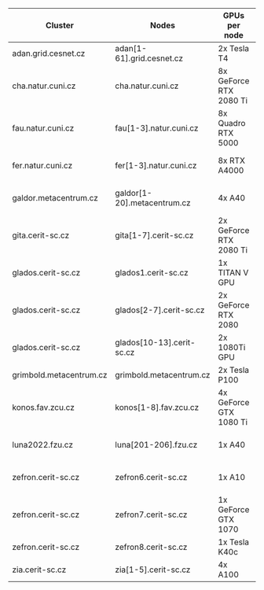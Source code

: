 | Cluster                 | Nodes                       | GPUs per node           | Mem<br/> [MiB] | compute<br/> capability | CuDNN | `gpu_cap` |
|-------------------------|-----------------------------|-------------------------|------------|-------------------------|-------|-----------|
| adan.grid.cesnet.cz     | adan[1-61].grid.cesnet.cz   | 2x Tesla T4            | 15 109 | 7.5 | YES | cuda35,cuda61,<br/>cuda75 |
| cha.natur.cuni.cz       | cha.natur.cuni.cz           | 8x GeForce RTX 2080 Ti | 11 019 | 7.5 | YES | cuda35,cuda61,<br/>cuda75 |
| fau.natur.cuni.cz       | fau[1-3].natur.cuni.cz      | 8x Quadro RTX 5000     | 16 125 | 7.5 | YES | cuda35,cuda61,<br/>cuda75 |
| fer.natur.cuni.cz       | fer[1-3].natur.cuni.cz      | 8x RTX A4000           | 16 117 | 8.6 | YES | cuda35,cuda61,<br/>cuda75,cuda80,<br/>cuda86 |
| galdor.metacentrum.cz   | galdor[1-20].metacentrum.cz | 4x A40                 | 45 634 | 8.6 | YES | cuda35,cuda61,<br/>cuda75,cuda80,<br/>cuda86 |
| gita.cerit-sc.cz        | gita[1-7].cerit-sc.cz       | 2x GeForce RTX 2080 Ti | 11 019 | 7.5 | YES | cuda35,cuda61,<br/>cuda75 |
| glados.cerit-sc.cz      | glados1.cerit-sc.cz         | 1x TITAN V GPU         | 12 066 | 7.0 | YES | cuda35,cuda61,<br/>cuda70 |
| glados.cerit-sc.cz      | glados[2-7].cerit-sc.cz     | 2x GeForce RTX 2080    |  7 982 | 7.5 | YES | cuda35,cuda61,<br/>cuda75 |
| glados.cerit-sc.cz      | glados[10-13].cerit-sc.cz   | 2x 1080Ti GPU          | 11 178 | 6.1 | YES | cuda35,cuda61 |
| grimbold.metacentrum.cz | grimbold.metacentrum.cz     | 2x Tesla P100          | 12 198 | 6.0 | YES | cuda35, cuda60 |
| konos.fav.zcu.cz        | konos[1-8].fav.zcu.cz       | 4x GeForce GTX 1080 Ti | 11 178 | 6.1 | YES | cuda35,cuda61 |
| luna2022.fzu.cz         | luna[201-206].fzu.cz        | 1x A40                 | 45 634 | 8.6 | YES | cuda35,cuda61,<br/>cuda75,cuda80,<br/>cuda86 |
| zefron.cerit-sc.cz      | zefron6.cerit-sc.cz         | 1x A10                 | 22 731 | 8.6 | YES | cuda35,cuda61,<br/>cuda75,cuda80,<br/>cuda86 |
| zefron.cerit-sc.cz      | zefron7.cerit-sc.cz         | 1x GeForce GTX 1070    |  8 119 | 3.5 | YES | cuda35, cuda61 |
| zefron.cerit-sc.cz      | zefron8.cerit-sc.cz         | 1x Tesla K40c          | 11 441 | 3.5 | YES | cuda35 |
| zia.cerit-sc.cz         | zia[1-5].cerit-sc.cz        | 4x A100                | 40 536 | 8.0 | YES | cuda35,cuda61,<br/>cuda75,cuda80 |


